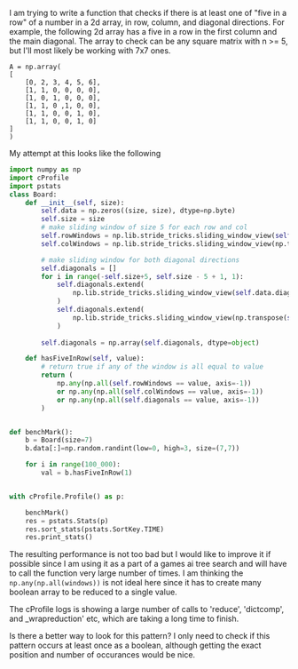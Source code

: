 I am trying to write a function that checks if there is at least one of "five in a row" of a number in a 2d array, in row, column, and diagonal directions. For example, the following 2d array has a five in a row in the first column and the main diagonal. The array to check can be any square matrix with n >= 5, but I'll most likely be working with 7x7 ones. 

```python3
A = np.array(
[
    [0, 2, 3, 4, 5, 6],
    [1, 1, 0, 0, 0, 0],
    [1, 0, 1, 0, 0, 0],
    [1, 1, 0 ,1, 0, 0],
    [1, 1, 0, 0, 1, 0],
    [1, 1, 0, 0, 1, 0]
]
)

```

My attempt at this looks like the following
```python
import numpy as np
import cProfile
import pstats
class Board:
    def __init__(self, size):
        self.data = np.zeros((size, size), dtype=np.byte)
        self.size = size
        # make sliding window of size 5 for each row and col
        self.rowWindows = np.lib.stride_tricks.sliding_window_view(self.data, window_shape=(1,5))
        self.colWindows = np.lib.stride_tricks.sliding_window_view(np.transpose(self.data), window_shape=(1,5))

        # make sliding window for both diagonal directions
        self.diagonals = []
        for i in range(-self.size+5, self.size - 5 + 1, 1):
            self.diagonals.extend(
                np.lib.stride_tricks.sliding_window_view(self.data.diagonal(offset=i), window_shape=(5,))
            )
            self.diagonals.extend(
                np.lib.stride_tricks.sliding_window_view(np.transpose(self.data).diagonal(offset=i), window_shape=(5,))
            )
        
        self.diagonals = np.array(self.diagonals, dtype=object)

    def hasFiveInRow(self, value):
        # return true if any of the window is all equal to value
        return (
            np.any(np.all(self.rowWindows == value, axis=-1))
            or np.any(np.all(self.colWindows == value, axis=-1))
            or np.any(np.all(self.diagonals == value, axis=-1))
        )


def benchMark():
    b = Board(size=7)
    b.data[:]=np.random.randint(low=0, high=3, size=(7,7))

    for i in range(100_000):
        val = b.hasFiveInRow(1)


with cProfile.Profile() as p:

    benchMark()
    res = pstats.Stats(p)
    res.sort_stats(pstats.SortKey.TIME)
    res.print_stats()
```

The resulting performance is not too bad but I would like to improve it if possible since I am using it as a part of a games ai tree search and will have to call the function very large number of times. I am thinking the `np.any(np.all(windows))` is not ideal here since it has to create many boolean array to be reduced to a single value. 

The cProfile logs is showing a large number of calls to 'reduce', 'dictcomp', and _wrapreduction' etc, which are taking a long time to finish.

Is there a better way to look for this pattern? I only need to check if this pattern occurs at least once as a boolean, although getting the exact position and number of occurances would be nice.